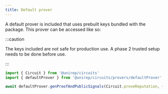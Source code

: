```yaml
---
title: Default prover
---
```


A default prover is included that uses prebuilt keys bundled with the package. This prover can be accessed like so:

:::caution

The keys included are not safe for production use. A phase 2 trusted setup needs to be done before use.

:::

```ts
import { Circuit } from '@unirep/circuits'
import { defaultProver } from '@unirep/circuits/provers/defaultProver'

await defaultProver.genProofAndPublicSignals(Circuit.proveReputation, { /* inputs */ })
```
